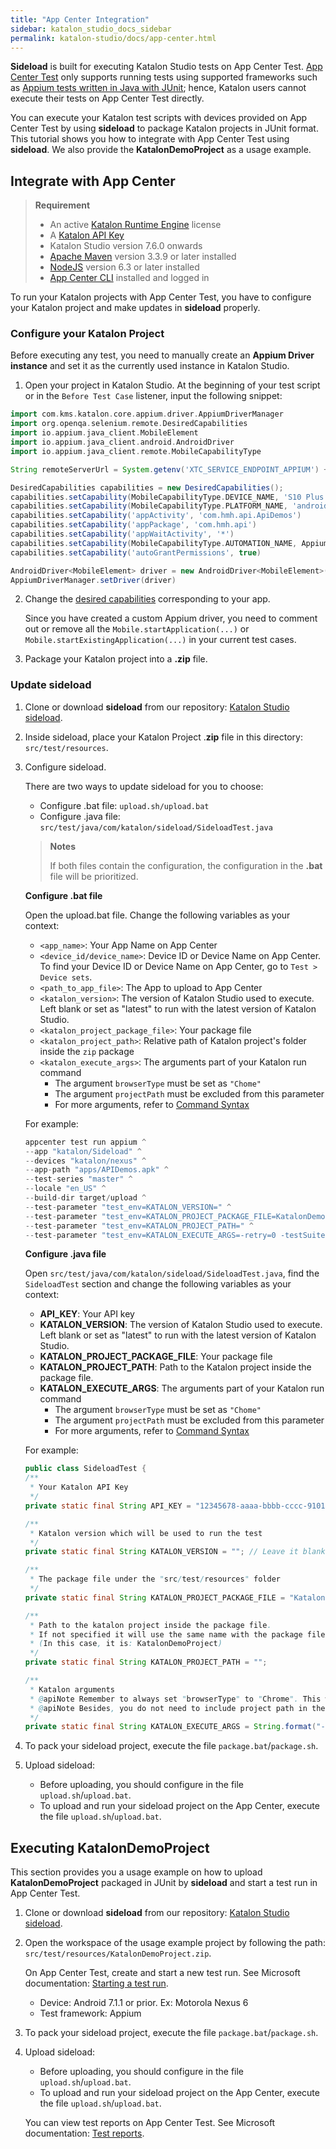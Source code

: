 ```yaml
---
title: "App Center Integration"
sidebar: katalon_studio_docs_sidebar
permalink: katalon-studio/docs/app-center.html
---
```


**Sideload** is built for executing Katalon Studio tests on App Center Test. [App Center Test](https://docs.microsoft.com/en-us/appcenter/test-cloud/) only supports running tests using supported frameworks such as [Appium tests written in Java with JUnit](https://docs.microsoft.com/en-gb/appcenter/test-cloud/preparing-for-upload/appium); hence, Katalon users cannot execute their tests on App Center Test directly.

You can execute your Katalon test scripts with devices provided on App Center Test by using **sideload** to package Katalon projects in JUnit format. This tutorial shows you how to integrate with App Center Test using **sideload**. We also provide the **KatalonDemoProject** as a usage example.

## Integrate with App Center

> **Requirement**
>
> * An active [Katalon Runtime Engine](https://docs.katalon.com/katalon-studio/docs/license.html#katalon-runtime-engine) license
> * A [Katalon API Key](https://docs.katalon.com/katalon-analytics/docs/ka-api-key.html)
> * Katalon Studio version 7.6.0 onwards
> * [Apache Maven](https://maven.apache.org/download.cgi) version 3.3.9 or later installed
> * [NodeJS](https://nodejs.org/es/blog/release/) version 6.3 or later installed
> * [App Center CLI](https://docs.microsoft.com/en-us/appcenter/cli/#installation) installed and logged in

To run your Katalon projects with App Center Test, you have to configure your Katalon project and make updates in **sideload** properly.

### Configure your Katalon Project

Before executing any test, you need to manually create an **Appium Driver instance** and set it as the currently used instance in Katalon Studio.

1. Open your project in Katalon Studio. At the beginning of your test script or in the `Before Test Case` listener, input the following snippet:

```groovy
import com.kms.katalon.core.appium.driver.AppiumDriverManager
import org.openqa.selenium.remote.DesiredCapabilities
import io.appium.java_client.MobileElement
import io.appium.java_client.android.AndroidDriver
import io.appium.java_client.remote.MobileCapabilityType

String remoteServerUrl = System.getenv('XTC_SERVICE_ENDPOINT_APPIUM') + 'wd/hub'

DesiredCapabilities capabilities = new DesiredCapabilities();
capabilities.setCapability(MobileCapabilityType.DEVICE_NAME, 'S10 Plus')
capabilities.setCapability(MobileCapabilityType.PLATFORM_NAME, 'android')
capabilities.setCapability('appActivity', 'com.hmh.api.ApiDemos')
capabilities.setCapability('appPackage', 'com.hmh.api')
capabilities.setCapability('appWaitActivity', '*')
capabilities.setCapability(MobileCapabilityType.AUTOMATION_NAME, AppiumDriverManager.UIAUTOMATOR2)
capabilities.setCapability('autoGrantPermissions', true)

AndroidDriver<MobileElement> driver = new AndroidDriver<MobileElement>(new URL(remoteServerUrl), capabilities)
AppiumDriverManager.setDriver(driver)
```

2. Change the [desired capabilities](http://appium.io/docs/en/writing-running-appium/caps/) corresponding to your app.

    Since you have created a custom Appium driver, you need to comment out or remove all the `Mobile.startApplication(...)` or `Mobile.startExistingApplication(...)` in your current test cases.

3. Package your Katalon project into a **.zip** file.

### Update sideload

1. Clone or download **sideload** from our repository: [Katalon Studio sideload](https://github.com/katalon-studio/sideload).

2. Inside sideload, place your Katalon Project .**zip** file in this directory: `src/test/resources`.

3. Configure sideload.

    There are two ways to update sideload for you to choose:

    * Configure .bat file: `upload.sh/upload.bat`
    * Configure .java file: `src/test/java/com/katalon/sideload/SideloadTest.java`

    > **Notes**
    >
    > If both files contain the configuration, the configuration in the **.bat** file will be prioritized.

    **Configure .bat file**

    Open the upload.bat file. Change the following variables as your context:

    * `<app_name>`: Your App Name on App Center
    * `<device_id/device_name>`: Device ID or Device Name on App Center. To find your Device ID or Device Name on App Center, go to `Test > Device sets`.
    * `<path_to_app_file>`: The App to upload to App Center
    * `<katalon_version>`: The version of Katalon Studio used to execute. Left blank or set as "latest" to run with the latest version of Katalon Studio.
    * `<katalon_project_package_file>`: Your package file
    * `<katalon_project_path>`: Relative path of Katalon project's folder inside the  `zip`  package
    * `<katalon_execute_args>`: The arguments part of your Katalon run command
        * The argument `browserType` must be set as `"Chome"`
        * The argument `projectPath` must be excluded from this parameter
        * For more arguments, refer to [Command Syntax](https://docs.katalon.com/katalon-studio/docs/console-mode-execution.html#general-options)

    For example:

      ``` groovy
      appcenter test run appium ^
      --app "katalon/Sideload" ^
      --devices "katalon/nexus" ^
      --app-path "apps/APIDemos.apk" ^
      --test-series "master" ^
      --locale "en_US" ^
      --build-dir target/upload ^
      --test-parameter "test_env=KATALON_VERSION=" ^
      --test-parameter "test_env=KATALON_PROJECT_PACKAGE_FILE=KatalonDemoProject.zip" ^
      --test-parameter "test_env=KATALON_PROJECT_PATH=" ^
      --test-parameter "test_env=KATALON_EXECUTE_ARGS=-retry=0 -testSuitePath=""Test Suites/Regression Tests"" -executionProfile=default -browserType=Chrome -apiKey=""12345678-aaaa-bbbb-cccc-91011121314"""
      ```

    **Configure .java file**

      Open `src/test/java/com/katalon/sideload/SideloadTest.java`, find the `SideloadTest` section and change the following variables as your context:

      * **API_KEY**: Your API key
      * **KATALON_VERSION**: The version of Katalon Studio used to execute. Left blank or set as "latest" to run with the latest version of Katalon Studio.
      * **KATALON_PROJECT_PACKAGE_FILE**: Your package file<br>
      * **KATALON_PROJECT_PATH**: Path to the Katalon project inside the package file.<br>
      * **KATALON_EXECUTE_ARGS**: The arguments part of your Katalon run command<br>
        * The argument `browserType` must be set as `"Chome"`
        * The argument `projectPath` must be excluded from this parameter
        * For more arguments, refer to [Command Syntax](https://docs.katalon.com/katalon-studio/docs/console-mode-execution.html#general-options)

    For example:

    ``` java
    public class SideloadTest {
    /**
     * Your Katalon API Key
     */
    private static final String API_KEY = "12345678-aaaa-bbbb-cccc-91011121314";

    /**
     * Katalon version which will be used to run the test
     */
    private static final String KATALON_VERSION = ""; // Leave it blank to always use the latest version

    /**
     * The package file under the "src/test/resources" folder
     */
    private static final String KATALON_PROJECT_PACKAGE_FILE = "KatalonDemoProject.zip";

    /**
     * Path to the katalon project inside the package file.
     * If not specified it will use the same name with the package file.
     * (In this case, it is: KatalonDemoProject)
     */
    private static final String KATALON_PROJECT_PATH = "";

    /**
     * Katalon arguments
     * @apiNote Remember to always set "browserType" to "Chrome". This will prevent Katalon from inject inappropriate configurations in execution.
     * @apiNote Besides, you do not need to include project path in the argument list.
     */
    private static final String KATALON_EXECUTE_ARGS = String.format("-retry=0 -testSuitePath=\"Test Suites/Regression Tests\" -executionProfile=default -browserType=Chrome -apiKey=\"%s\"", API_KEY);
    ```

4. To pack your sideload project, execute the file `package.bat`/`package.sh`.

5. Upload sideload:
    * Before uploading, you should configure in the file `upload.sh`/`upload.bat`.
    * To upload and run your sideload project on the App Center, execute  the file `upload.sh`/`upload.bat`.

## Executing KatalonDemoProject

This section provides you a usage example on how to upload **KatalonDemoProject** packaged in JUnit by **sideload** and start a test run in App Center Test.

1. Clone or download **sideload** from our repository: [Katalon Studio sideload](https://github.com/katalon-studio/sideload).
2. Open the workspace of the usage example project by following the path: `src/test/resources/KatalonDemoProject.zip`.

    On App Center Test, create and start a new test run. See Microsoft documentation: [Starting a test run](https://docs.microsoft.com/en-us/appcenter/test-cloud/starting-a-test-run#new-test-run).

    * Device: Android 7.1.1 or prior. Ex: Motorola Nexus 6
    * Test framework: Appium

3. To pack your sideload project, execute the file `package.bat`/`package.sh`.

4. Upload sideload:

    * Before uploading, you should configure in the file `upload.sh`/`upload.bat`.
    * To upload and run your sideload project on the App Center, execute  the file `upload.sh`/`upload.bat`.

    You can view test reports on App Center Test. See Microsoft documentation: [Test reports](https://docs.microsoft.com/en-us/appcenter/test-cloud/test-reports).